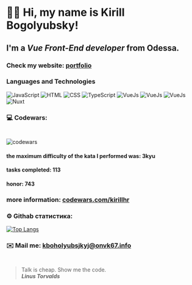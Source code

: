 # 👋🏻 Hi, my name is **Kirill Bogolyubsky**!
## I'm a *Vue Front-End developer* from Odessa.
### Check my website: [portfolio](https://portfolio-nine-fawn-14.vercel.app)
### Languages and Technologies 
![JavaScript](https://img.shields.io/badge/-JavaScript-090909?style=for-the-badge&logo=JavaScript)
![HTML](https://img.shields.io/badge/-HTML-090909?style=for-the-badge&logo=html5)
![CSS](https://img.shields.io/badge/-CSS-090909?style=for-the-badge&logo=css3)
![TypeScript](https://img.shields.io/badge/-TypeScript-090909?style=for-the-badge&logo=TypeScript)
![VueJs](https://img.shields.io/badge/-VUE-090909?style=for-the-badge&logo=vue)
![VueJs](https://img.shields.io/badge/-VUEX-090909?style=for-the-badge&logo=vuex)
![VueJs](https://img.shields.io/badge/-PINIA-090909?style=for-the-badge&logo=pinia)
![Nuxt](https://img.shields.io/badge/-NUXT-090909?style=for-the-badge&logo=Nuxt)
### 💻 Codewars:
#
![codewars](https://www.codewars.com/users/kirillhr/badges/large)
#### the maximum difficulty of the kata I performed was: 3kyu
#### tasks completed: 113
#### honor: 743
### more information: [codewars.com/kirillhr](https://www.codewars.com/users/kirillhr)

### ⚙️ Githab статистика:

[![Top Langs](https://github-readme-stats.vercel.app/api/top-langs/?username=bogolubsky&layout=compact)](https://github.com/anuraghazra/github-readme-stats)

### ✉️ Mail me: kboholyubsjkyj@onvk67.info
#
> Talk is cheap. Show me the code. <br/>
> ***Linus Torvalds***
